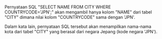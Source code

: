Pernyataan SQL "SELECT NAME FROM CITY WHERE COUNTRYCODE='JPN';" akan mengambil hanya kolom "NAME" dari tabel "CITY" dimana nilai kolom "COUNTRYCODE" sama dengan 'JPN'.

Dalam kata lain, pernyataan SQL tersebut akan menampilkan nama-nama kota dari tabel "CITY" yang berasal dari negara Jepang (kode negara 'JPN').
